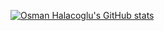 [![Osman Halacoglu's GitHub stats](https://github-readme-stats.vercel.app/api?username=halacoglu&theme=vue-dark&count_private=true&include_all_commits=true&show_icons=true)](https://github.com/anuraghazra/github-readme-stats)
